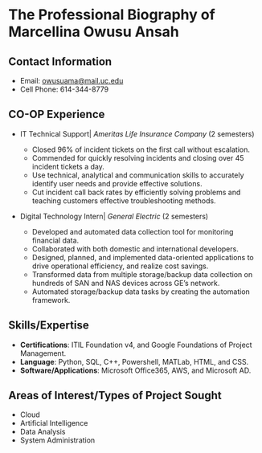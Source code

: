 # The Professional Biography of Marcellina Owusu Ansah

## Contact Information 
  * Email: owusuama@mail.uc.edu
  * Cell Phone: 614-344-8779

## CO-OP Experience
  * IT Technical Support| _Ameritas Life Insurance Company_	                    (2 semesters)
    * Closed 96% of incident tickets on the first call without escalation.
    * Commended for quickly resolving incidents and closing over 45 incident tickets a day.
    * Use technical, analytical and communication skills to accurately identify user needs and provide effective solutions.
    * Cut incident call back rates by efficiently solving problems and teaching customers effective troubleshooting methods.

  * Digital Technology Intern| _General Electric_			            (2 semesters)
    * Developed and automated data collection tool for monitoring financial data.
    * Collaborated with both domestic and international developers.
    * Designed, planned, and implemented data-oriented applications to drive operational efficiency, and realize cost savings.
    * Transformed data from multiple storage/backup data collection on hundreds of SAN and NAS devices across GE’s network.
    * Automated storage/backup data tasks by creating the automation framework.
## Skills/Expertise
  * **Certifications**: ITIL Foundation v4, and Google Foundations of Project Management.
  * **Language**: Python, SQL, C++, Powershell,  MATLab, HTML, and CSS.
  * **Software/Applications**: Microsoft Office365, AWS, and Microsoft AD.

## Areas of Interest/Types of Project Sought
  * Cloud
  * Artificial Intelligence
  * Data Analysis
  * System Administration
  
